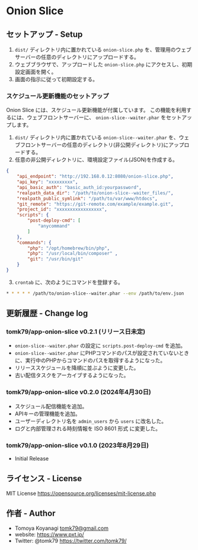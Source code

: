 # Onion Slice


## セットアップ - Setup

1. `dist/` ディレクトリ内に置かれている `onion-slice.php` を、管理用のウェブサーバーの任意のディレクトリにアップロードする。
2. ウェブブラウザで、アップロードした `onion-slice.php` にアクセスし、初期設定画面を開く。
3. 画面の指示に従って初期設定する。


### スケジュール更新機能のセットアップ

Onion Slice には、スケジュール更新機能が付属しています。
この機能を利用するには、ウェブフロントサーバーに、 `onion-slice--waiter.phar` をセットアップします。

1. `dist/` ディレクトリ内に置かれている `onion-slice--waiter.phar` を、ウェブフロントサーバーの任意のディレクトリ(非公開ディレクトリ)にアップロードする。
2. 任意の非公開ディレクトリに、環境設定ファイル(JSON)を作成する。

```json
{
    "api_endpoint": "http://192.168.0.12:8080/onion-slice.php",
    "api_key": "xxxxxxxxx",
    "api_basic_auth": "basic_auth_id:yourpassword",
    "realpath_data_dir": "/path/to/onion-slice--waiter_files/",
    "realpath_public_symlink": "/path/to/var/www/htdocs",
    "git_remote": "https://git-remote.com/example/example.git",
    "project_id": "xxxxxxxxxxxxxxxxx",
    "scripts": {
        "post-deploy-cmd": [
            "anycommand"
        ]
    },
    "commands": {
        "php": "/opt/homebrew/bin/php",
        "php": "/usr/local/bin/composer" ,
        "git": "/usr/bin/git"
    }
}
```

3. `crontab` に、次のようにコマンドを登録する。

```bash
* * * * * /path/to/onion-slice--waiter.phar --env /path/to/env.json
```



## 更新履歴 - Change log

### tomk79/app-onion-slice v0.2.1 (リリース日未定)

- `onion-slice--waiter.phar` の設定に `scripts.post-deploy-cmd` を追加。
- `onion-slice--waiter.phar` にPHPコマンドのパスが設定されていないときに、実行中のPHPからコマンドのパスを取得するようになった。
- リリーススケジュールを降順に並ぶように変更した。
- 古い配信タスクをアーカイブするようになった。

### tomk79/app-onion-slice v0.2.0 (2024年4月30日)

- スケジュール配信機能を追加。
- APIキーの管理機能を追加。
- ユーザーディレクトリ名を `admin_users` から `users` に改名した。
- ログと内部管理される時刻情報を ISO 8601 形式 に変更した。

### tomk79/app-onion-slice v0.1.0 (2023年8月29日)

- Initial Release



## ライセンス - License

MIT License https://opensource.org/licenses/mit-license.php


## 作者 - Author

- Tomoya Koyanagi <tomk79@gmail.com>
- website: <https://www.pxt.jp/>
- Twitter: @tomk79 <https://twitter.com/tomk79/>
